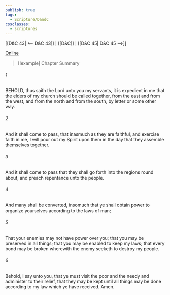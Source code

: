```yaml
---
publish: true
tags:
  - Scripture/DandC
cssclasses:
  - scriptures
---
```

[[D&C 43| <-- D&C 43]] | [[D&C]] | [[D&C 45| D&C 45 -->]]

[Online](https://churchofjesuschrist.org/study/scriptures/dc-testament/dc/44?lang=eng)

>[!example] Chapter Summary
>
###### 1
BEHOLD, thus saith the Lord unto you my servants, it is expedient in me that the elders of my church should be called together, from the east and from the west, and from the north and from the south, by letter or some other way.
###### 2
And it shall come to pass, that inasmuch as they are faithful, and exercise faith in me, I will pour out my Spirit upon them in the day that they assemble themselves together.
###### 3
And it shall come to pass that they shall go forth into the regions round about, and preach repentance unto the people.
###### 4
And many shall be converted, insomuch that ye shall obtain power to organize yourselves according to the laws of man;
###### 5
That your enemies may not have power over you; that you may be preserved in all things; that you may be enabled to keep my laws; that every bond may be broken wherewith the enemy seeketh to destroy my people.
###### 6
Behold, I say unto you, that ye must visit the poor and the needy and administer to their relief, that they may be kept until all things may be done according to my law which ye have received. Amen.




